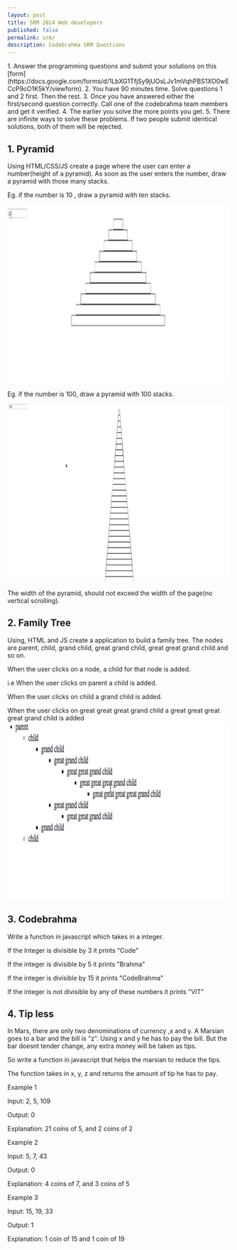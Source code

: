 ```yaml
---
layout: post
title: SRM 2014 Web developers
published: false
permalink: srm/
description: Codebrahma SRM Questions
---
```


<div id="questions" class="unit whole" markdown="1">
1. Answer the programming questions and submit your solutions on this [form](https://docs.google.com/forms/d/1LbXG1TfjSy9jUOsLJv1mVqhPBS1XO0wECcP9cO1K5kY/viewform).
2. You have 90 minutes time. Solve questions 1 and 2 first. Then the rest.
3. Once you have answered either the first/second question correctly. Call one of the codebrahma team
members and get it verified. 
4. The earlier you solve the more points you get.
5. There are infinite ways to solve these problems. If two people submit identical solutions, both of them will be rejected. 



## 1. Pyramid

Using HTML/CSS/JS create a page where the user can enter a number(height of a pyramid).
As soon as the user enters the number, draw a pyramid with those many stacks.

Eg. if the number is 10 , draw a pyramid with ten stacks.

![10 pyramid](/images/10%20stacks.png)

Eg. if the number is 100, draw a pyramid with 100 stacks.

![10 pyramid](/images/100%20stacks.png)

The width of the pyramid, should not exceed the width of the page(no vertical
scrolling).


## 2. Family Tree

Using, HTML and JS create a application to build a family tree.
The nodes are parent, child, grand child, great grand child, great great grand
child and so on.

When the user clicks on a node, a child for that node is added.

i.e When the user clicks on parent a child is added.

When the user clicks on child a grand child is added.

When the user clicks on great great great grand child a great great great great
grand child is added
![family tree](/images/family%20tree.png)

## 3. Codebrahma

Write a function in javascript which takes in a integer.

If the Integer is divisible by 3 it prints "Code"

If the integer is divisible by 5 it prints "Brahma"

If the integer is divisible by 15 it prints "CodeBrahma"

If the integer is not divisible by any of these numbers it prints "VIT"

## 4. Tip less

In Mars, there are only two denominations of currency ,x and y. 
A Marsian goes to a bar and the bill is "z". Using x and y he has to pay the
bill. But the bar doesnt tender change, any extra money will be taken as tips.

So write a function in javascript that helps the marsian to reduce the tips.

The function takes in x, y, z and returns the amount of tip he has to pay.

Example 1

Input: 2, 5, 109

Output: 0

Explanation: 21 coins of 5, and 2 coins of 2

Example 2

Input: 5, 7, 43

Output: 0

Explanation: 4 coins of 7, and 3 coins of 5

Example 3

Input: 15, 19, 33

Output: 1

Explanation: 1 coin of 15 and 1 coin of 19



</div>

<style type="text/css">
.main-nav {
  visibility: hidden;  
}
#questions img {
  height:400px;  
  width:500px;
}
</style>




